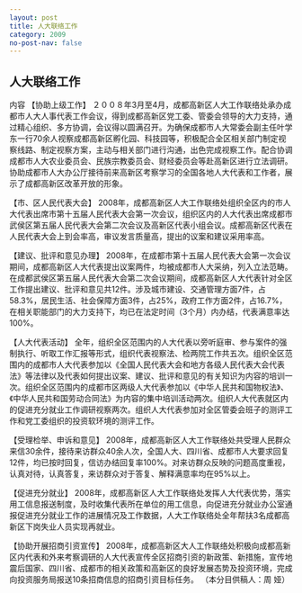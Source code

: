 ```yaml
---
layout: post
title: 人大联络工作
category: 2009
no-post-nav: false
---
```


##  人大联络工作

内容
【协助上级工作】  ２００８年3月至4月，成都高新区人大工作联络处承办成都市人大人事代表工作会议，得到成都高新区党工委、管委会领导的大力支持，通过精心组织、多方协调，会议得以圆满召开。为确保成都市人大常委会副主任叶学东一行70余人视察成都高新区孵化园、科技园等，积极配合全区相关部门制定视察线路、制定视察方案，主动与相关部门进行沟通，出色完成视察工作。配合协调成都市人大农业委员会、民族宗教委员会、财经委员会等赴高新区进行立法调研。协助成都市人大办公厅接待前来高新区考察学习的全国各地人大代表和工作者，展示了成都高新区改革开放的形象。
 
【市、区人民代表大会】  2008年，成都高新区人大工作联络处组织全区内的市人大代表出席市第十五届人民代表大会第一次会议，组织区内的人大代表出席成都市武侯区第五届人民代表大会第二次会议及高新区代表小组会议。成都高新区代表在人民代表大会上到会率高，审议发言质量高，提出的议案和建议采用率高。
 
【建议、批评和意见办理】  2008年，在成都市第十五届人民代表大会第一次会议期间，成都高新区人大代表提出议案两件，均被成都市人大采纳，列入立法范畴。在成都武侯区第五届人民代表大会第二次会议期间，成都高新区人大代表针对全区工作提出建议、批评和意见共12件。涉及城市建设、交通管理方面7件，占58.3%，居民生活、社会保障方面3件，占25%，政府工作方面2件，占16.7%，在相关职能部门的大力支持下，均已在法定时间（3个月）内办结，代表满意率达100%。
 
【人大代表活动】  全年，组织全区范围内的人大代表以旁听庭审、参与案件的强制执行、听取工作汇报等形式，组织代表视察法、检两院工作共五次。组织全区范围内的成都市人大代表参加以《全国人民代表大会和地方各级人民代表大会代表法》等法律以及代表如何提出议案、建议、批评和意见的有关知识为内容的培训一次。组织全区范围内的成都市区两级人大代表参加以《中华人民共和国物权法》、《中华人民共和国劳动合同法》为内容的集中培训活动两次。组织人大代表就区内的促进充分就业工作调研视察两次。组织人大代表参加对全区管委会班子的测评工作和党工委组织的投资软环境的测评工作。
 
【受理检举、申诉和意见】  2008年，成都高新区人大工作联络处共受理人民群众来信30余件，接待来访群众40余人次，全国人大、四川省、成都市人大要求回复12件，均已按时回复，信访办结回复率100%。对来访群众反映的问题高度重视，认真对待，认真答复，来访群众对于答复、解释满意率均在95%以上。
 
【促进充分就业】  2008年，成都高新区人大工作联络处发挥人大代表优势，落实用工信息报送制度，及时收集代表所在单位的用工信息，向促进充分就业办公室通报促进充分就业工作的进展情况及工作数据，人大工作联络处全年帮扶3名成都高新区下岗失业人员实现再就业。
 
【协助开展招商引资宣传】  2008年，成都高新区大人工作联络处积极向成都高新区内代表和外来考察调研的人大代表宣传全区招商引资的新政策、新措施，宣传地震后国家、四川省、成都市的相关政策和高新区的良好发展态势及投资环境，完成向投资服务局报送10条招商信息的招商引资目标任务。
（本分目供稿人：周  娅）